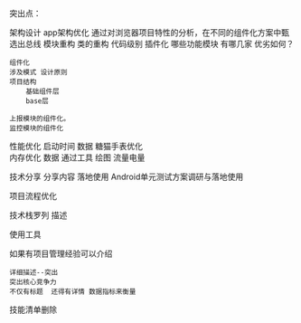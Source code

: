 

突出点：

 架构设计
 	app架构优化
 	通过对浏览器项目特性的分析，在不同的组件化方案中甄选出总线
 	模块重构 
 	类的重构 代码级别
 	插件化 哪些功能模块 有哪几家 优劣如何？

 	组件化 
 	涉及模式 设计原则
 	项目结构
 		基础组件层
 		base层

 	上报模块的组件化。
 	监控模块的组件化 


性能优化 
	启动时间 数据 糖猫手表优化  
	内存优化 数据 通过工具
	绘图
	流量电量

技术分享
	分享内容 落地使用
	Android单元测试方案调研与落地使用 

项目流程优化  




技术栈罗列
描述


使用工具
		



如果有项目管理经验可以介绍 

	详细描述--突出 
	突出核心竞争力
	不仅有标题  还得有详情 数据指标来衡量 

技能清单删除


